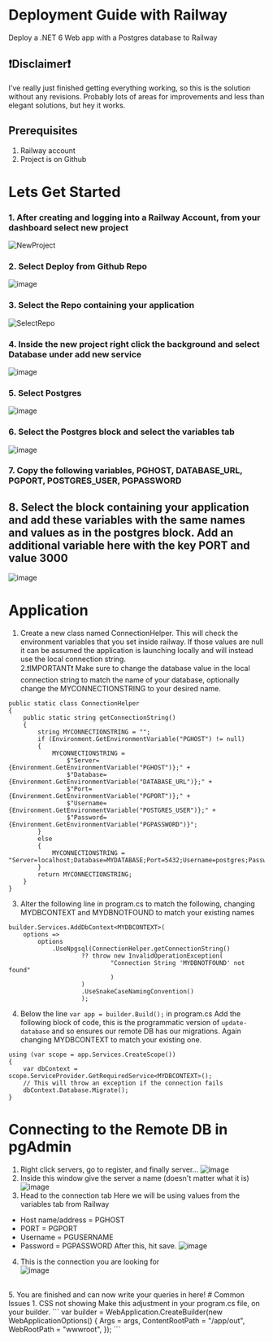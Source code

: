 # Deployment Guide with Railway
Deploy a .NET 6 Web app with a Postgres database to Railway
## ❗Disclaimer❗
I've really just finished getting everything working, so this is the solution without any revisions. Probably lots of areas for improvements and less than elegant solutions, but hey it works.
## Prerequisites
1. Railway account
2. Project is on Github

# Lets Get Started
  ### 1. After creating and logging into a Railway Account, from your dashboard select new project <br>
  ![NewProject](https://github.com/jeremy-kimball/Deployment-Guide/assets/130601077/82295dd3-4b73-423b-8cbc-e3ba6a4553ee)
  ### 2. Select Deploy from Github Repo <br>
  ![image](https://github.com/jeremy-kimball/Deployment-Guide/assets/130601077/cee8fdb1-a48d-481a-8c9a-a7a6639907d9)
  ### 3. Select the Repo containing your application <br>
  ![SelectRepo](https://github.com/jeremy-kimball/Deployment-Guide/assets/130601077/8ef23563-7bb5-431b-b9d2-5f217661ffd3)
  ### 4. Inside the new project right click the background and select Database under add new service <br>
  ![image](https://github.com/jeremy-kimball/Deployment-Guide/assets/130601077/220fd924-764f-4369-a523-af87382e3496)
  ### 5. Select Postgres
  ![image](https://github.com/jeremy-kimball/Deployment-Guide/assets/130601077/5c67883a-d203-476c-8822-0b81eb041445)
### 6. Select the Postgres block and select the variables tab
![image](https://github.com/jeremy-kimball/Deployment-Guide/assets/130601077/9a1ecbf9-4bc8-41fa-9f10-a797933f489c)
### 7. Copy the following variables, PGHOST, DATABASE_URL, PGPORT, POSTGRES_USER, PGPASSWORD
## 8. Select the block containing your application and add these variables with the same names and values as in the postgres block. Add an additional variable here with the key PORT and value 3000
![image](https://github.com/jeremy-kimball/Deployment-Guide/assets/130601077/08d8433c-9df6-44d3-b870-d9cbc940f30b)
# Application
1. Create a new class named ConnectionHelper. This will check the environment variables that you set inside railway. If those values are null it can be assumed the application is launching locally and will instead use the local connection string. <br>
2.❗IMPORTANT❗ Make sure to change the database value in the local connection string to match the name of your database, optionally change the MYCONNECTIONSTRING to your desired name.
```
public static class ConnectionHelper
{
    public static string getConnectionString()
    {
        string MYCONNECTIONSTRING = "";
        if (Environment.GetEnvironmentVariable("PGHOST") != null)
        {
            MYCONNECTIONSTRING = 
                $"Server={Environment.GetEnvironmentVariable("PGHOST")};" +
                $"Database={Environment.GetEnvironmentVariable("DATABASE_URL")};" +
                $"Port={Environment.GetEnvironmentVariable("PGPORT")};" +
                $"Username={Environment.GetEnvironmentVariable("POSTGRES_USER")};" +
                $"Password={Environment.GetEnvironmentVariable("PGPASSWORD")}";
        }
        else
        {
            MYCONNECTIONSTRING = "Server=localhost;Database=MYDATABASE;Port=5432;Username=postgres;Password=password123";
        }
        return MYCONNECTIONSTRING;
    }
}
```
3. Alter the following line in program.cs to match the following, changing MYDBCONTEXT and MYDBNOTFOUND to match your existing names
```
builder.Services.AddDbContext<MYDBCONTEXT>(
    options =>
        options
            .UseNpgsql(ConnectionHelper.getConnectionString()
                    ?? throw new InvalidOperationException(
                            "Connection String 'MYDBNOTFOUND' not found"
                            )
                    )
                    .UseSnakeCaseNamingConvention()
                    );
```
4. Below the line `var app = builder.Build();` in program.cs
Add the following block of code, this is the programmatic version of `update-database` and so ensures our remote DB has our migrations. Again changing MYDBCONTEXT to match your existing one.
```
using (var scope = app.Services.CreateScope())
{
    var dbContext = scope.ServiceProvider.GetRequiredService<MYDBCONTEXT>();
    // This will throw an exception if the connection fails
    dbContext.Database.Migrate();
}
```
# Connecting to the Remote DB in pgAdmin
1. Right click servers, go to register, and finally server...
![image](https://github.com/jeremy-kimball/Deployment-Guide/assets/130601077/b426cf1d-0a26-4a3d-a7c4-c2284b39328d)
2. Inside this window give the server a name (doesn't matter what it is)
![image](https://github.com/jeremy-kimball/Deployment-Guide/assets/130601077/7768c19c-52fa-49e5-98dd-33098b0b1c4e)
3. Head to the connection tab
Here we will be using values from the variables tab from Railway
- Host name/address = PGHOST
- PORT = PGPORT
- Username = PGUSERNAME
- Password = PGPASSWORD
After this, hit save.
![image](https://github.com/jeremy-kimball/Deployment-Guide/assets/130601077/b6b3abe4-5c52-44cd-8021-e7043458d0c8)
4. This is the connection you are looking for <br>
![image](https://github.com/jeremy-kimball/Deployment-Guide/assets/130601077/ea9be6be-8a44-4825-8e47-05038d978e6e)
<br>
5. You are finished and can now write your queries in here!
# Common Issues
1. CSS not showing
Make this adjustment in your program.cs file, on your builder.
```
var builder = WebApplication.CreateBuilder(new WebApplicationOptions()
{
    Args = args,
    ContentRootPath = "/app/out",
    WebRootPath = "wwwroot",
});
```
